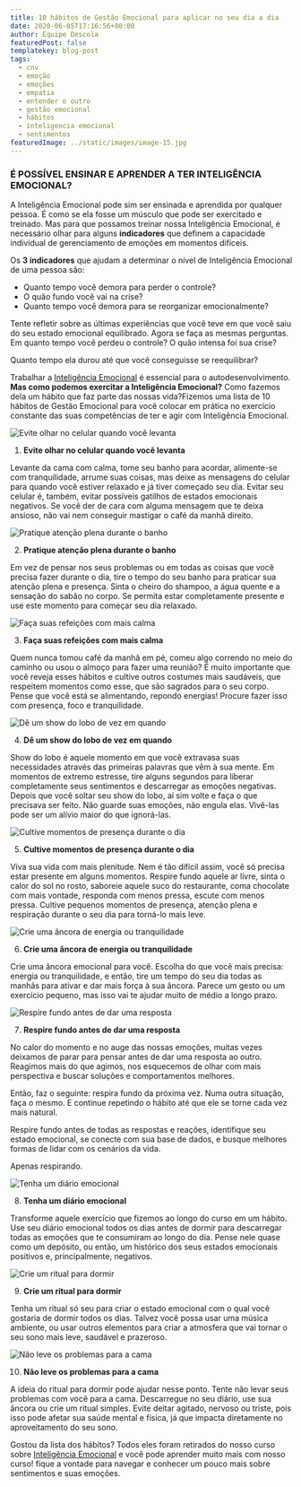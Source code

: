 ```yaml
---
title: 10 hábitos de Gestão Emocional para aplicar no seu dia a dia
date: 2020-06-05T17:16:56+00:00
author: Equipe Descola
featuredPost: false
templatekey: blog-post
tags:
  - cnv
  - emoção
  - emoções
  - empatia
  - entender o outro
  - gestão emocional
  - hábitos
  - inteligencia emocional
  - sentimentos
featuredImage: ../static/images/image-15.jpg
---
```

### **É POSSÍVEL ENSINAR E APRENDER A TER INTELIGÊNCIA EMOCIONAL?**

A Inteligência Emocional pode sim ser ensinada e aprendida por qualquer pessoa. É como se ela fosse um músculo que pode ser exercitado e treinado.
Mas para que possamos treinar nossa Inteligência Emocional, é necessário olhar para alguns **indicadores** que definem a capacidade individual de gerenciamento de emoções em momentos difíceis.

Os **3 indicadores** que ajudam a determinar o nível de Inteligência Emocional de uma pessoa são:

* Quanto tempo você demora para perder o controle?
* O quão fundo você vai na crise?
* Quanto tempo você demora para se reorganizar emocionalmente?

Tente refletir sobre as últimas experiências que você teve em que você saiu do seu estado emocional equilibrado. Agora se faça as mesmas perguntas. Em quanto tempo você perdeu o controle? O quão intensa foi sua crise?

Quanto tempo ela durou até que você conseguisse se reequilibrar?

Trabalhar a [Inteligência Emocional](https://descola.org/curso/inteligencia-emocional) é essencial para o autodesenvolvimento. **Mas como podemos exercitar a Inteligência Emocional?** Como fazemos dela um hábito que faz parte das nossas vida?Fizemos uma lista de 10 hábitos de Gestão Emocional para você colocar em prática no exercício constante das suas competências de ter e agir com Inteligência Emocional.

![Evite olhar no celular quando você levanta](/images/image-5-.png "Evite olhar no celular quando você levanta")

1. **Evite olhar no celular quando você levanta**

Levante da cama com calma, tome seu banho para acordar, alimente-se com tranquilidade, arrume suas coisas, mas deixe as mensagens do celular para quando você estiver relaxado e já tiver começado seu dia. Evitar seu celular é, também, evitar possíveis gatilhos de estados emocionais negativos. Se você der de cara com alguma mensagem que te deixa ansioso, não vai nem conseguir mastigar o café da manhã direito.

![Pratique atenção plena durante o banho](/images/image-4.png "Pratique atenção plena durante o banho")

2. **Pratique atenção plena durante o banho**

Em vez de pensar nos seus problemas ou em todas as coisas que você precisa fazer durante o dia, tire o tempo do seu banho para praticar sua atenção plena e presença. Sinta o cheiro do shampoo, a água quente e a sensação do sabão no corpo. Se permita estar completamente presente e use este momento para começar seu dia relaxado.

![Faça suas refeições com mais calma](/images/image-5.png "Faça suas refeições com mais calma")

3. **Faça suas refeições com mais calma**

Quem nunca tomou café da manhã em pé, comeu algo correndo no meio do caminho ou usou o almoço para fazer uma reunião? É muito importante que você reveja esses hábitos e cultive outros costumes mais saudáveis, que respeitem momentos como esse, que são sagrados para o seu corpo. Pense que você está se alimentando, repondo energias! Procure fazer isso com presença, foco e tranquilidade.

![Dê um show do lobo de vez em quando](/images/image-6.png "Dê um show do lobo de vez em quando")

4. **Dê um show do lobo de vez em quando**

Show do lobo é aquele momento em que você extravasa suas necessidades através das primeiras palavras que vêm à sua mente. Em momentos de extremo estresse, tire alguns segundos para liberar completamente seus sentimentos e descarregar as emoções negativas. Depois que você soltar seu show do lobo, aí sim volte e faça o que precisava ser feito. Não guarde suas emoções, não engula elas. Vivê-las pode ser um alívio maior do que ignorá-las.

![Cultive momentos de presença durante o dia](/images/image-7.png "Cultive momentos de presença durante o dia")

5. **Cultive momentos de presença durante o dia**

Viva sua vida com mais plenitude. Nem é tão difícil assim, você só precisa estar presente em alguns momentos. Respire fundo aquele ar livre, sinta o calor do sol no rosto, saboreie aquele suco do restaurante, coma chocolate com mais vontade, responda com menos pressa, escute com menos pressa. Cultive pequenos momentos de presença, atenção plena e respiração durante o seu dia para torná-lo mais leve.

![Crie uma âncora de energia ou tranquilidade](/images/image-10.png "Crie uma âncora de energia ou tranquilidade")

6. **Crie uma âncora de energia ou tranquilidade**

Crie uma âncora emocional para você. Escolha do que você mais precisa: energia ou tranquilidade, e então, tire um tempo do seu dia todas as manhãs para ativar e dar mais força à sua âncora. Parece um gesto ou um exercício pequeno, mas isso vai te ajudar muito de médio a longo prazo.

![Respire fundo antes de dar uma resposta](/images/image-11.png "Respire fundo antes de dar uma resposta")

7. **Respire fundo antes de dar uma resposta**

No calor do momento e no auge das nossas emoções, muitas vezes deixamos de parar para pensar antes de dar uma resposta ao outro. Reagimos mais do que agimos, nos esquecemos de olhar com mais perspectiva e buscar soluções e comportamentos melhores.

Então, faz o seguinte: respira fundo da próxima vez. Numa outra situação, faça o mesmo. E continue repetindo o hábito até que ele se torne cada vez mais natural.

Respire fundo antes de todas as respostas e reações, identifique seu estado emocional, se conecte com sua base de dados, e busque melhores formas de lidar com os cenários da vida.

Apenas respirando.

![Tenha um diário emocional](/images/image-12.png "Tenha um diário emocional")

8. **Tenha um diário emocional**

Transforme aquele exercício que fizemos ao longo do curso em um hábito. Use seu diário emocional todos os dias antes de dormir para descarregar todas as emoções que te consumiram ao longo do dia. Pense nele quase como um depósito, ou então, um histórico dos seus estados emocionais positivos e, principalmente, negativos.

![Crie um ritual para dormir](/images/image-13.png "Crie um ritual para dormir")

9. **Crie um ritual para dormir**

Tenha um ritual só seu para criar o estado emocional com o qual você gostaria de dormir todos os dias. Talvez você possa usar uma música ambiente, ou usar outros elementos para criar a atmosfera que vai tornar o seu sono mais leve, saudável e prazeroso.

![Não leve os problemas para a cama](/images/image-14.png "Não leve os problemas para a cama")

10. **Não leve os problemas para a cama**

A ideia do ritual para dormir pode ajudar nesse ponto. Tente não levar seus problemas com você para a cama. Descarregue no seu diário, use sua âncora ou crie um ritual simples. Evite deitar agitado, nervoso ou triste, pois isso pode afetar sua saúde mental e física, já que impacta diretamente no aproveitamento do seu sono.

Gostou da lista dos hábitos? Todos eles foram retirados do nosso curso sobre [Inteligência Emocional](https://descola.org/curso/inteligencia-emocional) e você pode aprender muito mais com nosso curso! fique a vontade para navegar e conhecer um pouco mais sobre sentimentos e suas emoções.